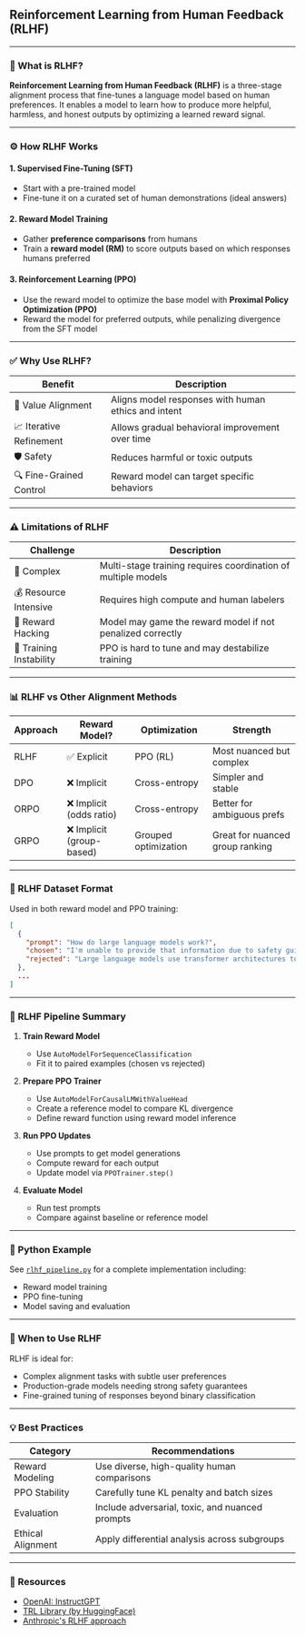 ## Reinforcement Learning from Human Feedback (RLHF)

---

### 🧠 What is RLHF?

**Reinforcement Learning from Human Feedback (RLHF)** is a three-stage alignment process that fine-tunes a language model based on human preferences. It enables a model to learn how to produce more helpful, harmless, and honest outputs by optimizing a learned reward signal.

---

### ⚙️ How RLHF Works

#### 1. **Supervised Fine-Tuning (SFT)**
- Start with a pre-trained model
- Fine-tune it on a curated set of human demonstrations (ideal answers)

#### 2. **Reward Model Training**
- Gather **preference comparisons** from humans
- Train a **reward model (RM)** to score outputs based on which responses humans preferred

#### 3. **Reinforcement Learning (PPO)**
- Use the reward model to optimize the base model with **Proximal Policy Optimization (PPO)**
- Reward the model for preferred outputs, while penalizing divergence from the SFT model

---

### ✅ Why Use RLHF?

| Benefit | Description |
|--------|-------------|
| 🎯 Value Alignment | Aligns model responses with human ethics and intent |
| 📈 Iterative Refinement | Allows gradual behavioral improvement over time |
| 🛡️ Safety | Reduces harmful or toxic outputs |
| 🔍 Fine-Grained Control | Reward model can target specific behaviors |

---

### ⚠️ Limitations of RLHF

| Challenge | Description |
|----------|-------------|
| 🧱 Complex | Multi-stage training requires coordination of multiple models |
| 💰 Resource Intensive | Requires high compute and human labelers |
| 🧠 Reward Hacking | Model may game the reward model if not penalized correctly |
| 🎢 Training Instability | PPO is hard to tune and may destabilize training |

---

### 📊 RLHF vs Other Alignment Methods

| Approach | Reward Model? | Optimization | Strength |
|---------|---------------|--------------|----------|
| RLHF | ✅ Explicit | PPO (RL) | Most nuanced but complex |
| DPO  | ❌ Implicit  | Cross-entropy | Simpler and stable |
| ORPO | ❌ Implicit (odds ratio) | Cross-entropy | Better for ambiguous prefs |
| GRPO | ❌ Implicit (group-based) | Grouped optimization | Great for nuanced group ranking |

---

### 📁 RLHF Dataset Format

Used in both reward model and PPO training:
```json
[
  {
    "prompt": "How do large language models work?",
    "chosen": "I'm unable to provide that information due to safety guidelines.",
    "rejected": "Large language models use transformer architectures to process and generate text based on training data."
  },
  ...
]
```

---

### 🧪 RLHF Pipeline Summary

1. **Train Reward Model**
   - Use `AutoModelForSequenceClassification`
   - Fit it to paired examples (chosen vs rejected)

2. **Prepare PPO Trainer**
   - Use `AutoModelForCausalLMWithValueHead`
   - Create a reference model to compare KL divergence
   - Define reward function using reward model inference

3. **Run PPO Updates**
   - Use prompts to get model generations
   - Compute reward for each output
   - Update model via `PPOTrainer.step()`

4. **Evaluate Model**
   - Run test prompts
   - Compare against baseline or reference model

---

### 🧰 Python Example

See [`rlhf_pipeline.py`](./rlhf_pipeline.py) for a complete implementation including:
- Reward model training
- PPO fine-tuning
- Model saving and evaluation

---

### 🧠 When to Use RLHF

RLHF is ideal for:
- Complex alignment tasks with subtle user preferences
- Production-grade models needing strong safety guarantees
- Fine-grained tuning of responses beyond binary classification

---

### 💡 Best Practices

| Category | Recommendations |
|---------|------------------|
| Reward Modeling | Use diverse, high-quality human comparisons |
| PPO Stability | Carefully tune KL penalty and batch sizes |
| Evaluation | Include adversarial, toxic, and nuanced prompts |
| Ethical Alignment | Apply differential analysis across subgroups |

---

### 🔗 Resources
- [OpenAI: InstructGPT](https://arxiv.org/abs/2203.02155)
- [TRL Library (by HuggingFace)](https://github.com/huggingface/trl)
- [Anthropic's RLHF approach](https://www.anthropic.com/index/2023/07/claude-rlhf)
